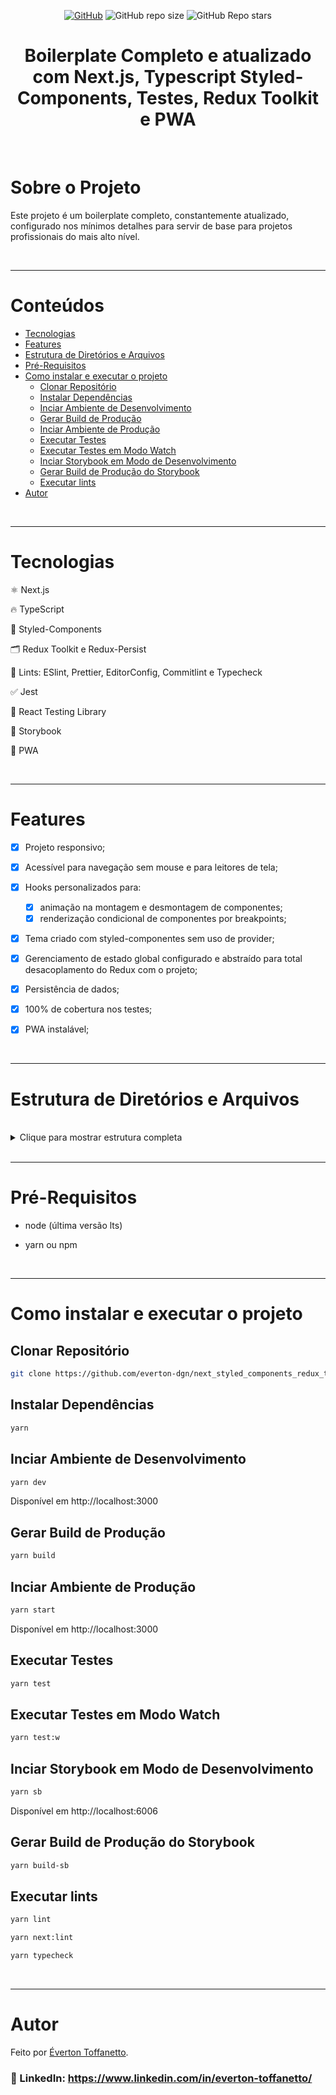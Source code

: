 <div align="center">

<a href="./LICENSE">![GitHub](https://img.shields.io/github/license/everton-dgn/next_styled_components_redux_tlk_pwa_boilerplate?style=plastic)</a>
![GitHub repo size](https://img.shields.io/github/repo-size/everton-dgn/next_styled_components_redux_tlk_pwa_boilerplate?style=plastic)
![GitHub Repo stars](https://img.shields.io/github/stars/everton-dgn/next_styled_components_redux_tlk_pwa_boilerplate?color=yellow&style=plastic)
</div>

<h1 align="center">Boilerplate Completo e atualizado com Next.js, Typescript Styled-Components, Testes, Redux Toolkit e PWA</h1>

<br />

# Sobre o Projeto

Este projeto é um boilerplate completo, constantemente atualizado, configurado nos mínimos detalhes para servir de base para projetos profissionais do mais alto nível.

<br />

---

# Conteúdos

* [Tecnologias](#tecnologias)
* [Features](#features)
* [Estrutura de Diretórios e Arquivos](#estrutura-de-diretórios-e-arquivos)
* [Pré-Requisitos](#pré-requisitos)
* [Como instalar e executar o projeto](#como-instalar-e-executar-o-projeto)
  * [Clonar Repositório](#clonar-repositório)
  * [Instalar Dependências](#instalar-dependências)
  * [Inciar Ambiente de Desenvolvimento](#inciar-ambiente-de-desenvolvimento)
  * [Gerar Build de Produção](#gerar-build-de-produção)
  * [Inciar Ambiente de Produção](#inciar-ambiente-de-produção)
  * [Executar Testes](#executar-testes)
  * [Executar Testes em Modo Watch](#executar-testes-em-modo-watch)
  * [Inciar Storybook em Modo de Desenvolvimento](#inciar-storybook-em-modo-de-desenvolvimento)
  * [Gerar Build de Produção do Storybook](#gerar-build-de-produção-do-storybook)
  * [Executar lints](#executar-lints)
* [Autor](#autor)

<br />

---

# Tecnologias

⚛ Next.js

🔥 TypeScript

💅 Styled-Components

🗂 Redux Toolkit e Redux-Persist

🚩 Lints: ESlint, Prettier, EditorConfig, Commitlint e Typecheck

✅ Jest 

🐙 React Testing Library

📝 Storybook

📱 PWA

<br />

---

# Features

- [x] Projeto responsivo;

- [x] Acessível para navegação sem mouse e para leitores de tela;

- [x] Hooks personalizados para:
  - [x] animação na montagem e desmontagem de componentes;
  - [x] renderização condicional de componentes por breakpoints;

- [x] Tema criado com styled-componentes sem uso de provider;

- [x] Gerenciamento de estado global configurado e abstraído para total desacoplamento do Redux com o projeto;

- [x] Persistência de dados;

- [x] 100% de cobertura nos testes;
  
- [x] PWA instalável;

<br />

---

# Estrutura de Diretórios e Arquivos

<br>

<details>
  <summary>Clique para mostrar estrutura completa</summary>

```
  project
  .
  ├── .husky
  ├── .jest
  |   ├── matchMediaMock.ts
  |   ├── nextDynamicMocks.ts
  |   ├── nextImageMocks.tsx
  |   └── setup.ts
  ├── .storybook
  |   ├── main.js
  |   ├── preview.js
  |   └── preview-head.html
  ├── componentGenerator
  |   ├── templates
  |   |   ├── component.tsx.hbs
  |   |   ├── stories.mdx.hbs
  |   |   ├── stories.tsx.hbs
  |   |   ├── styles.ts.hbs
  |   |   ├── test.tsx.hbs
  |   |   └── types.ts.hbs
  |   └── plopfile.js
  ├── public
  |   ├── iconsPwa     
  |   ├── imgs   
  |   ├── favicon.png   
  |   └── manifest.json
  ├── src
  |   ├── __mocks__
  |   |   ├── index.tsx
  |   |   └── nextRouter.ts
  |   ├── components
  |   |   ├── Button
  |   |   |   ├── __tests__  
  |   |   |   |   ├── __mocks__
  |   |   |   |   |   └── exemploMock.ts
  |   |   |   |   └── Button.test.tsx          
  |   |   |   ├── storybook
  |   |   |   |   ├── stories.mdx
  |   |   |   |   └── stories.tsx
  |   |   |   ├── index.tsx
  |   |   |   ├── styles.ts
  |   |   |   └── types.ts
  |   |   ├── ErrorBoundary
  |   |   ├── HeadPage
  |   |   ├── RenderTextByBreakpoint
  |   |   ├── Svg
  |   |   |   ├── Logo  
  |   |   |   |   └── index.tsx
  |   |   |   ├── index.ts   
  |   |   |   └── types.ts   
  |   |   ├── TitleAnimation
  |   |   ├── TitleSection
  |   |   └── index.tsx
  |   ├── hooks
  |   |   ├── useAnimationRender
  |   |   |   ├── __tests__  
  |   |   |   |   ├── __mocks__
  |   |   |   |   |   └── exemploMock.ts
  |   |   |   |   └── useAnimationRender.test.tsx          
  |   |   |   └── index.ts
  |   |   ├── useRenderingByWindowSize
  |   |   └── index.ts
  |   ├── layouts
  |   |   ├── Default
  |   |   |   ├── __tests__  
  |   |   |   |   ├── __mocks__
  |   |   |   |   |   └── exemploMock.ts
  |   |   |   |   └── Default.test.tsx          
  |   |   |   ├── index.tsx
  |   |   |   └── styles.ts
  |   |   ├── Error
  |   |   ├── LayoutExample
  |   |   └── index.ts
  |   ├── pages
  |   |   ├── _error
  |   |   └── inicio
  |   |   |   └── __tests__  
  |   |   |   |   └── __mocks__
  |   |   |   |   |   └── exemploMock.ts
  |   |   |   |   └── inicio.test.tsx          
  |   |   |   ├── index.page.tsx
  |   |   |   └── styles.ts
  |   |   ├── pagina_exemplo
  |   |   ├── pagina_exemplo2
  |   |   ├── _app.page.tsx
  |   |   ├── _document.page.tsx
  |   |   └── index.page.tsx
  |   ├── store
  |   |   └── slices
  |   |   |   ├── exampleSlice
  |   |   |   |   ├── index.ts
  |   |   |   |   └── types.ts
  |   |   |   └── index.ts
  |   |   ├── configStore.ts
  |   |   └── types.ts
  |   └── styles
  |   |   └── GlobalStyles.ts
  |   ├── theme
  |   |   ├── animations.ts
  |   |   ├── breakpoints.ts
  |   |   ├── colors.ts
  |   |   ├── index.ts
  |   |   ├── spacings.ts
  |   |   ├── typographies.ts
  |   |   └── windowSizes.ts
  |   ├── types
  |   |   ├── page.d.ts
  |   |   └── styled-components.d.ts
  |   └── utils
  |       ├── tests
  |       |   └── provider.tsx
  |       └── index.ts
  ├── .commitlintrc
  ├── .editorconfig
  ├── .eslintignore
  ├── .eslintrc
  ├── .gitattributes
  ├── .gitignore
  ├── .prettierignore
  ├── .pretierrc
  ├── jest.config.js
  ├── LICENSE
  ├── next.config.js
  ├── next-env.d.ts
  ├── package.json
  ├── README.md
  └── tsconfig.json
```

</details>

<br>

---

# Pré-Requisitos

- node (última versão lts)

- yarn ou npm

<br />

---

# Como instalar e executar o projeto

## Clonar Repositório

```bash
git clone https://github.com/everton-dgn/next_styled_components_redux_tlk_pwa_boilerplate.git
```

## Instalar Dependências

```bash
yarn
```

## Inciar Ambiente de Desenvolvimento

```bash
yarn dev
```

Disponível em http://localhost:3000

## Gerar Build de Produção

```bash
yarn build
```

## Inciar Ambiente de Produção

```bash
yarn start
```

Disponível em http://localhost:3000

## Executar Testes

```bash
yarn test
```

## Executar Testes em Modo Watch

```bash
yarn test:w
```

## Inciar Storybook em Modo de Desenvolvimento

```bash
yarn sb
```

Disponível em http://localhost:6006

## Gerar Build de Produção do Storybook

```bash
yarn build-sb
```

## Executar lints

```bash
yarn lint
```

```bash
yarn next:lint
```

```bash
yarn typecheck
```

<br />

---

# Autor

Feito por [Éverton Toffanetto](https://programadordesucesso.com).

### :link: LinkedIn: https://www.linkedin.com/in/everton-toffanetto/
